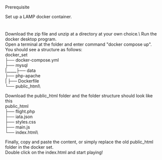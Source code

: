 Prerequisite

Set up a LAMP docker container.
#
Download the zip file and unzip at a directory at your own choice.\\
Run the docker desktop program.\
Open a terminal at the folder and enter command "docker compose up".\
You should see a structure as follows:\
   docker_set\
   ├── docker-compose.yml\
   ├── mysql\
   |_____├── data\
   ├── php-apache\
   |     ├── Dockerfile\
   └── public_html\
    
Download the public_html folder and the folder structure should look like this\
   public_html\
   ├── flight.php\
   ├── iata.json\
   ├── styles.css\
   ├── main.js\
   └── index.html\

Finally, copy and paste the content, or simply replace the old public_html folder in the docker set.\
Double click on the index.html and start playing!
